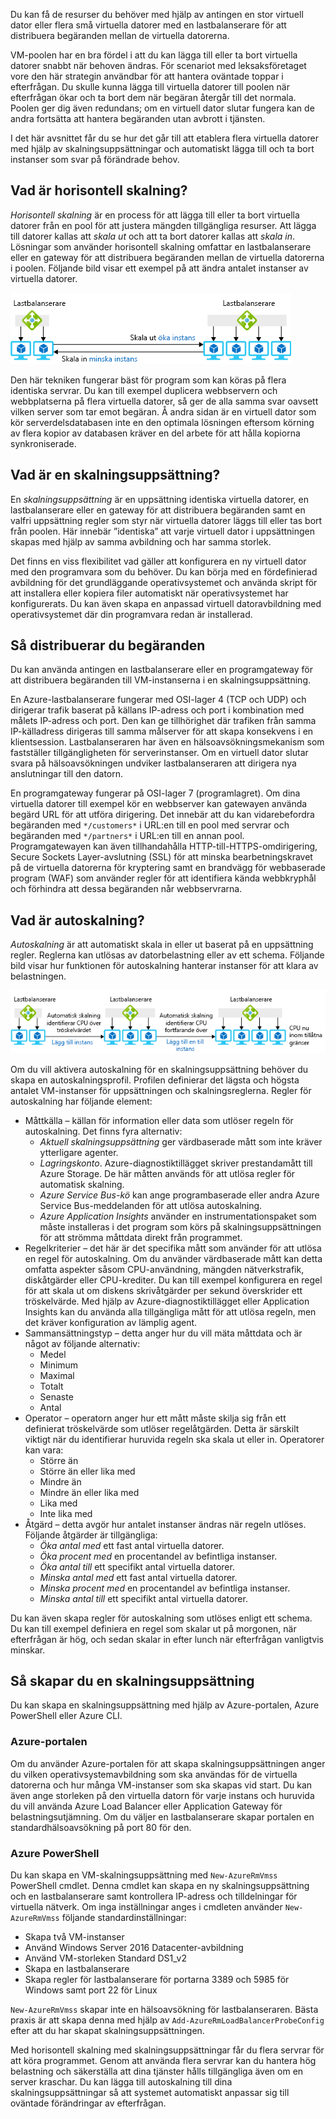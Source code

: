 Du kan få de resurser du behöver med hjälp av antingen en stor virtuell dator eller flera små virtuella datorer med en lastbalanserare för att distribuera begäranden mellan de virtuella datorerna.

VM-poolen har en bra fördel i att du kan lägga till eller ta bort virtuella datorer snabbt när behoven ändras. För scenariot med leksaksföretaget vore den här strategin användbar för att hantera oväntade toppar i efterfrågan. Du skulle kunna lägga till virtuella datorer till poolen när efterfrågan ökar och ta bort dem när begäran återgår till det normala. Poolen ger dig även redundans; om en virtuell dator slutar fungera kan de andra fortsätta att hantera begäranden utan avbrott i tjänsten.

I det här avsnittet får du se hur det går till att etablera flera virtuella datorer med hjälp av skalningsuppsättningar och automatiskt lägga till och ta bort instanser som svar på förändrade behov. 

## <a name="what-is-horizontal-scaling"></a>Vad är horisontell skalning?

*Horisontell skalning* är en process för att lägga till eller ta bort virtuella datorer från en pool för att justera mängden tillgängliga resurser. Att lägga till datorer kallas att _skala ut_ och att ta bort datorer kallas att _skala in_. Lösningar som använder horisontell skalning omfattar en lastbalanserare eller en gateway för att distribuera begäranden mellan de virtuella datorerna i poolen. Följande bild visar ett exempel på att ändra antalet instanser av virtuella datorer.

![En bild som visar resurser som skalas ut för att hantera begäran och resurser som skalas in för att minska kostnaderna.](../media/4-ScaleInOut.png)

Den här tekniken fungerar bäst för program som kan köras på flera identiska servrar. Du kan till exempel duplicera webbservern och webbplatserna på flera virtuella datorer, så ger de alla samma svar oavsett vilken server som tar emot begäran. Å andra sidan är en virtuell dator som kör serverdelsdatabasen inte en den optimala lösningen eftersom körning av flera kopior av databasen kräver en del arbete för att hålla kopiorna synkroniserade.

## <a name="what-is-a-scale-set"></a>Vad är en skalningsuppsättning?

En *skalningsuppsättning* är en uppsättning identiska virtuella datorer, en lastbalanserare eller en gateway för att distribuera begäranden samt en valfri uppsättning regler som styr när virtuella datorer läggs till eller tas bort från poolen. Här innebär ”identiska” att varje virtuell dator i uppsättningen skapas med hjälp av samma avbildning och har samma storlek.

Det finns en viss flexibilitet vad gäller att konfigurera en ny virtuell dator med den programvara som du behöver. Du kan börja med en fördefinierad avbildning för det grundläggande operativsystemet och använda skript för att installera eller kopiera filer automatiskt när operativsystemet har konfigurerats. Du kan även skapa en anpassad virtuell datoravbildning med operativsystemet där din programvara redan är installerad.

## <a name="how-to-distribute-requests"></a>Så distribuerar du begäranden

Du kan använda antingen en lastbalanserare eller en programgateway för att distribuera begäranden till VM-instanserna i en skalningsuppsättning.

En Azure-lastbalanserare fungerar med OSI-lager 4 (TCP och UDP) och dirigerar trafik baserat på källans IP-adress och port i kombination med målets IP-adress och port. Den kan ge tillhörighet där trafiken från samma IP-källadress dirigeras till samma målserver för att skapa konsekvens i en klientsession. Lastbalanseraren har även en hälsoavsökningsmekanism som fastställer tillgängligheten för serverinstanser. Om en virtuell dator slutar svara på hälsoavsökningen undviker lastbalanseraren att dirigera nya anslutningar till den datorn.

En programgateway fungerar på OSI-lager 7 (programlagret). Om dina virtuella datorer till exempel kör en webbserver kan gatewayen använda begärd URL för att utföra dirigering. Det innebär att du kan vidarebefordra begäranden med `*/customers*` i URL:en till en pool med servrar och begäranden med `*/partners*` i URL:en till en annan pool. Programgatewayen kan även tillhandahålla HTTP-till-HTTPS-omdirigering, Secure Sockets Layer-avslutning (SSL) för att minska bearbetningskravet på de virtuella datorerna för kryptering samt en brandvägg för webbaserade program (WAF) som använder regler för att identifiera kända webbkryphål och förhindra att dessa begäranden når webbservrarna.

## <a name="what-is-autoscaling"></a>Vad är autoskalning?

_Autoskalning_ är att automatiskt skala in eller ut baserat på en uppsättning regler. Reglerna kan utlösas av datorbelastning eller av ett schema. Följande bild visar hur funktionen för autoskalning hanterar instanser för att klara av belastningen.

![En bild som visar hur autoskalning övervakar CPU-nivåer av en pool med virtuella datorer och lägger till instanser när CPU-användningen är över tröskelvärdet.](../media/4-autoscale.png)

Om du vill aktivera autoskalning för en skalningsuppsättning behöver du skapa en autoskalningsprofil. Profilen definierar det lägsta och högsta antalet VM-instanser för uppsättningen och skalningsreglerna. Regler för autoskalning har följande element:

* Måttkälla – källan för information eller data som utlöser regeln för autoskalning. Det finns fyra alternativ:
  * *Aktuell skalningsuppsättning* ger värdbaserade mått som inte kräver ytterligare agenter.
  * *Lagringskonto*. Azure-diagnostiktillägget skriver prestandamått till Azure Storage. De här måtten används för att utlösa regler för automatisk skalning.
  * *Azure Service Bus-kö* kan ange programbaserade eller andra Azure Service Bus-meddelanden för att utlösa autoskalning.
  * *Azure Application Insights* använder en instrumentationspaket som måste installeras i det program som körs på skalningsuppsättningen för att strömma måttdata direkt från programmet.
* Regelkriterier – det här är det specifika mått som använder för att utlösa en regel för autoskalning. Om du använder värdbaserade mått kan detta omfatta aspekter såsom CPU-användning, mängden nätverkstrafik, diskåtgärder eller CPU-krediter. Du kan till exempel konfigurera en regel för att skala ut om diskens skrivåtgärder per sekund överskrider ett tröskelvärde. Med hjälp av Azure-diagnostiktillägget eller Application Insights kan du använda alla tillgängliga mått för att utlösa regeln, men det kräver konfiguration av lämplig agent.
* Sammansättningstyp – detta anger hur du vill mäta måttdata och är något av följande alternativ:
  * Medel
  * Minimum
  * Maximal
  * Totalt
  * Senaste
  * Antal
* Operator – operatorn anger hur ett mått måste skilja sig från ett definierat tröskelvärde som utlöser regelåtgärden. Detta är särskilt viktigt när du identifierar huruvida regeln ska skala ut eller in. Operatorer kan vara:
  * Större än
  * Större än eller lika med
  * Mindre än
  * Mindre än eller lika med
  * Lika med
  * Inte lika med
* Åtgärd – detta avgör hur antalet instanser ändras när regeln utlöses. Följande åtgärder är tillgängliga:
  * *Öka antal med* ett fast antal virtuella datorer.
  * *Öka procent med* en procentandel av befintliga instanser.
  * *Öka antal till* ett specifikt antal virtuella datorer.
  * *Minska antal med* ett fast antal virtuella datorer.
  * *Minska procent med* en procentandel av befintliga instanser.
  * *Minska antal till* ett specifikt antal virtuella datorer.

Du kan även skapa regler för autoskalning som utlöses enligt ett schema. Du kan till exempel definiera en regel som skalar ut på morgonen, när efterfrågan är hög, och sedan skalar in efter lunch när efterfrågan vanligtvis minskar.

## <a name="how-to-create-a-scale-set"></a>Så skapar du en skalningsuppsättning

Du kan skapa en skalningsuppsättning med hjälp av Azure-portalen, Azure PowerShell eller Azure CLI.

### <a name="azure-portal"></a>Azure-portalen

Om du använder Azure-portalen för att skapa skalningsuppsättningen anger du vilken operativsystemavbildning som ska användas för de virtuella datorerna och hur många VM-instanser som ska skapas vid start. Du kan även ange storleken på den virtuella datorn för varje instans och huruvida du vill använda Azure Load Balancer eller Application Gateway för belastningsutjämning. Om du väljer en lastbalanserare skapar portalen en standardhälsoavsökning på port 80 för den.

### <a name="azure-powershell"></a>Azure PowerShell

Du kan skapa en VM-skalningsuppsättning med `New-AzureRmVmss` PowerShell cmdlet. Denna cmdlet kan skapa en ny skalningsuppsättning och en lastbalanserare samt kontrollera IP-adress och tilldelningar för virtuella nätverk. Om inga inställningar anges i cmdleten använder `New-AzureRmVmss` följande standardinställningar:

* Skapa två VM-instanser
* Använd Windows Server 2016 Datacenter-avbildning
* Använd VM-storleken Standard DS1_v2
* Skapa en lastbalanserare
* Skapa regler för lastbalanserare för portarna 3389 och 5985 för Windows samt port 22 för Linux

`New-AzureRmVmss` skapar inte en hälsoavsökning för lastbalanseraren. Bästa praxis är att skapa denna med hjälp av `Add-AzureRmLoadBalancerProbeConfig` efter att du har skapat skalningsuppsättningen.

Med horisontell skalning med skalningsuppsättningar får du flera servrar för att köra programmet. Genom att använda flera servrar kan du hantera hög belastning och säkerställa att dina tjänster hålls tillgängliga även om en server kraschar. Du kan lägga till autoskalning till dina skalningsuppsättningar så att systemet automatiskt anpassar sig till oväntade förändringar av efterfrågan.